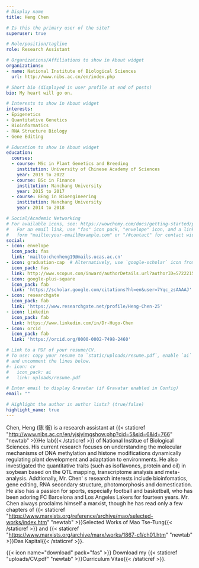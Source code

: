 ```yaml
---
# Display name
title: Heng Chen

# Is this the primary user of the site?
superuser: true

# Role/position/tagline
role: Research Assistant

# Organizations/Affiliations to show in About widget
organizations:
- name: National Institute of Biological Sciences
  url: http://www.nibs.ac.cn/en/index.php

# Short bio (displayed in user profile at end of posts)
bio: My heart will go on.

# Interests to show in About widget
interests:
- Epigenetics
- Quantitative Genetics
- Bioinformatics
- RNA Structure Biology
- Gene Editing

# Education to show in About widget
education:
  courses:
  - course: MSc in Plant Genetics and Breeding
    institution: University of Chinese Academy of Sciences
    year: 2019 to 2022
  - course: BSc in Finance
    institution: Nanchang University
    year: 2015 to 2017
  - course: BEng in Bioengineering
    institution: Nanchang University
    year: 2014 to 2018

# Social/Academic Networking
# For available icons, see: https://wowchemy.com/docs/getting-started/page-builder/#icons
#   For an email link, use "fas" icon pack, "envelope" icon, and a link in the
#   form "mailto:your-email@example.com" or "/#contact" for contact widget.
social:
- icon: envelope
  icon_pack: fas
  link: 'mailto:chenheng19@mails.ucas.ac.cn'
- icon: graduation-cap  # Alternatively, use `google-scholar` icon from `ai` icon pack
  icon_pack: fas
  link: http://www.scopus.com/inward/authorDetails.url?authorID=57222151727&partnerID=MN8TOARS
- icon: google-plus-square
  icon_pack: fab
  link: 'https://scholar.google.com/citations?hl=en&user=7Yqc_zsAAAAJ'
- icon: researchgate
  icon_pack: fab
  link: 'https://www.researchgate.net/profile/Heng-Chen-25'
- icon: linkedin
  icon_pack: fab
  link: https://www.linkedin.com/in/Dr-Hugo-Chen
- icon: orcid
  icon_pack: fab
  link: 'https://orcid.org/0000-0002-7498-2460'

# Link to a PDF of your resume/CV.
# To use: copy your resume to `static/uploads/resume.pdf`, enable `ai` icons in `params.toml`, 
# and uncomment the lines below.
#- icon: cv
#   icon_pack: ai
#   link: uploads/resume.pdf

# Enter email to display Gravatar (if Gravatar enabled in Config)
email: ""

# Highlight the author in author lists? (true/false)
highlight_name: true
---
```


Chen, Heng (陈  衡) is a research assistant at {{< staticref "http://www.nibs.ac.cn/en/yjsjyimgshow.php?cid=5&sid=6&id=766" "newtab" >}}He lab{{< /staticref >}} of National Institue of Biological Sciences. His current research focuses on understanding the molecular mechanisms of DNA methylation and histone modifications dynamically regulating plant development and adaptation to environments. He also investigated the quantitative traits (such as isoflavones, protein and oil) in soybean based on the QTL mapping, transcriptome analysis and meta-analysis. Addtionally, Mr. Chen' s research interests include bioinfomatics, gene editing, RNA secondary structure, photomorphosis and domestication. He also has a passion for sports, especially football and basketball, who has been adoring FC Barcelona and Los Angeles Lakers for fourteen years. Mr. Chen always proclaims himself a marxist, though he has read only a few chapters of {{< staticref "https://www.marxists.org/reference/archive/mao/selected-works/index.htm" "newtab" >}}Selected Works of Mao Tse-Tung{{< /staticref >}} and {{< staticref "https://www.marxists.org/archive/marx/works/1867-c1/ch01.htm" "newtab" >}}Das Kapital{{< /staticref >}}.

{{< icon name="download" pack="fas" >}} Download my {{< staticref "uploads/CV.pdf" "newtab" >}}Curriculum Vitae{{< /staticref >}}.
